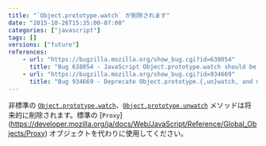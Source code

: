 ```yaml
---
title: "`Object.prototype.watch` が削除されます"
date: "2015-10-26T15:35:00-07:00"
categories: ["javascript"]
tags: []
versions: ["future"]
references:
    - url: "https://bugzilla.mozilla.org/show_bug.cgi?id=638054"
      title: "Bug 638054 - JavaScript Object.prototype.watch should be removed, once an adequate debugger-only replacement exists"
    - url: "https://bugzilla.mozilla.org/show_bug.cgi?id=934669"
      title: "Bug 934669 - Deprecate Object.prototype.{,un}watch, and make them warn when used"
---
```

非標準の [`Object.prototype.watch`](https://developer.mozilla.org/ja/docs/Web/JavaScript/Reference/Global_Objects/Object/watch)、[`Object.prototype.unwatch`](https://developer.mozilla.org/ja/docs/Web/JavaScript/Reference/Global_Objects/Object/unwatch) メソッドは将来的に削除されます。標準の [`Proxy`] (https://developer.mozilla.org/ja/docs/Web/JavaScript/Reference/Global_Objects/Proxy) オブジェクトを代わりに使用してください。

